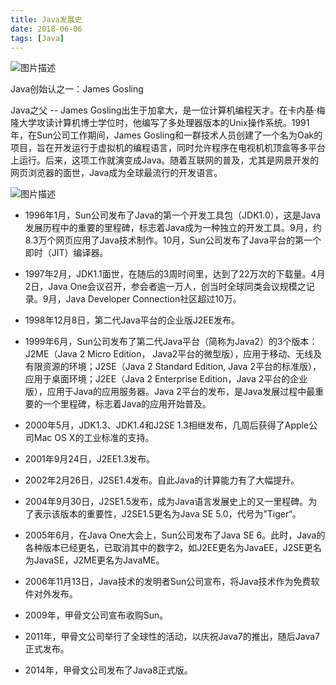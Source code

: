 ```yaml
---
title: Java发展史
date: 2018-06-06
tags: [Java]
---
```


![图片描述][1]

Java创始认之一：James Gosling

Java之父 -- James Gosling出生于加拿大，是一位计算机编程天才。在卡内基·梅隆大学攻读计算机博士学位时，他编写了多处理器版本的Unix操作系统。1991年，在Sun公司工作期间，James Gosling和一群技术人员创建了一个名为Oak的项目，旨在开发运行于虚拟机的编程语言，同时允许程序在电视机机顶盒等多平台上运行。后来，这项工作就演变成Java。随着互联网的普及，尤其是网景开发的网页浏览器的面世，Java成为全球最流行的开发语言。

![图片描述][2]

- 1996年1月，Sun公司发布了Java的第一个开发工具包（JDK1.0），这是Java发展历程中的重要的里程碑，标志着Java成为一种独立的开发工具。9月，约8.3万个网页应用了Java技术制作。10月，Sun公司发布了Java平台的第一个即时（JIT）编译器。
- 1997年2月，JDK1.1面世，在随后的3周时间里，达到了22万次的下载量。4月2日，Java One会议召开，参会者逾一万人，创当时全球同类会议规模之记录。9月，Java Developer Connection社区超过10万。
- 1998年12月8日，第二代Java平台的企业版J2EE发布。
- 1999年6月，Sun公司发布了第二代Java平台（简称为Java2）的3个版本：J2ME（Java 2 Micro Edition， Java2平台的微型版），应用于移动、无线及有限资源的环境；J2SE（Java 2 Standard Edition, Java 2平台的标准版），应用于桌面环境；J2EE（Java 2 Enterprise Edition，Java 2平台的企业版），应用于Java的应用服务器。Java 2平台的发布，是Java发展过程中最重要的一个里程碑，标志着Java的应用开始普及。
- 2000年5月，JDK1.3、JDK1.4和J2SE 1.3相继发布，几周后获得了Apple公司Mac OS X的工业标准的支持。
- 2001年9月24日，J2EE1.3发布。
- 2002年2月26日，J2SE1.4发布。自此Java的计算能力有了大幅提升。
- 2004年9月30日，J2SE1.5发布，成为Java语言发展史上的又一里程碑。为了表示该版本的重要性，J2SE1.5更名为Java SE 5.0，代号为”Tiger“。
- 2005年6月，在Java One大会上，Sun公司发布了Java SE 6。此时，Java的各种版本已经更名，已取消其中的数字2，如J2EE更名为JavaEE，J2SE更名为JavaSE，J2ME更名为JavaME。
- 2006年11月13日，Java技术的发明者Sun公司宣布，将Java技术作为免费软件对外发布。
- 2009年，甲骨文公司宣布收购Sun。
- 2011年，甲骨文公司举行了全球性的活动，以庆祝Java7的推出，随后Java7正式发布。
- 2014年，甲骨文公司发布了Java8正式版。


  [1]: /img/bVbcbFO
  [2]: /img/bVbcbF2